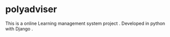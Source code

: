 # polyadviser
This is a online Learning management system project . Developed in python with Django .
